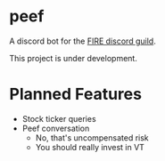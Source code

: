 # peef

A discord bot for the [FIRE discord guild](https://discord.gg/SYE2JCzsES).

This project is under development.

# Planned Features

- Stock ticker queries
- Peef conversation
  - No, that's uncompensated risk
  - You should really invest in VT
